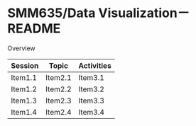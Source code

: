 # SMM635/Data Visualization－README

Overview

| Session | Topic   | Activities |
| ------- | ------- | ---------- |
| Item1.1 | Item2.1 | Item3.1    |
| Item1.2 | Item2.2 | Item3.2    |
| Item1.3 | Item2.3 | Item3.3    |
| Item1.4 | Item2.4 | Item3.4    |
